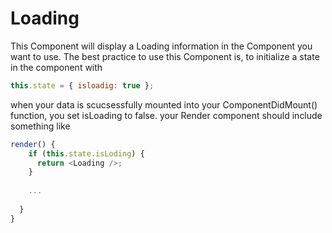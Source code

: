 # Loading

This Component will display a Loading information in the Component you want to use. The best practice to use this Component is, to initialize a state in the component with

```js
this.state = { isloadig: true };
```

when your data is scucsessfully mounted into your ComponentDidMount() function, you set isLoading to false. your Render component should include something like

```js
render() {
    if (this.state.isLoding) {
      return <Loading />;
    }
    
    ...
    
  }
}